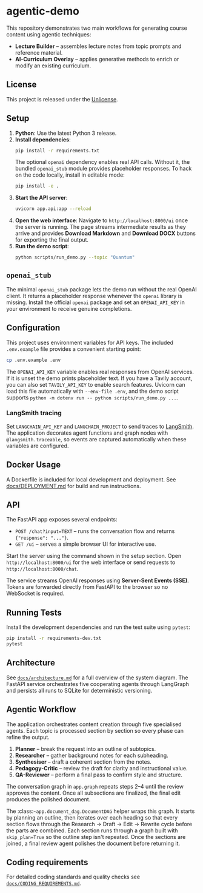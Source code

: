 # agentic-demo

This repository demonstrates two main workflows for generating course content using agentic techniques:

* **Lecture Builder** – assembles lecture notes from topic prompts and reference material.
* **AI-Curriculum Overlay** – applies generative methods to enrich or modify an existing curriculum.

## License

This project is released under the [Unlicense](LICENSE).

## Setup

1. **Python**: Use the latest Python 3 release.
2. **Install dependencies**:
   ```bash
   pip install -r requirements.txt
   ```
   The optional `openai` dependency enables real API calls. Without it,
   the bundled `openai_stub` module provides placeholder responses.
   To hack on the code locally, install in editable mode:
   ```bash
   pip install -e .
   ```
3. **Start the API server**:
   ```bash
   uvicorn app.api:app --reload
   ```
4. **Open the web interface**:
   Navigate to `http://localhost:8000/ui` once the server is running.
   The page streams intermediate results as they arrive and provides
   **Download Markdown** and **Download DOCX** buttons for exporting
   the final output.
5. **Run the demo script**:
   ```bash
   python scripts/run_demo.py --topic "Quantum"
   ```

## `openai_stub`

The minimal `openai_stub` package lets the demo run without the real
OpenAI client. It returns a placeholder response whenever the `openai`
library is missing. Install the official `openai` package and set an
`OPENAI_API_KEY` in your environment to receive genuine completions.

## Configuration

This project uses environment variables for API keys. The included
`.env.example` file provides a convenient starting point:

```bash
cp .env.example .env
```

The `OPENAI_API_KEY` variable enables real responses from OpenAI services. If it
is unset the demo prints placeholder text. If you have a Tavily account, you can also set `TAVILY_API_KEY` to enable
search features. Uvicorn can load this file automatically with `--env-file .env`,
and the demo script supports `python -m dotenv run -- python scripts/run_demo.py ...`.

### LangSmith tracing

Set `LANGCHAIN_API_KEY` and `LANGCHAIN_PROJECT` to send traces to
[LangSmith](https://smith.langchain.com). The application decorates agent
functions and graph nodes with `@langsmith.traceable`, so events are captured
automatically when these variables are configured.

## Docker Usage

A Dockerfile is included for local development and deployment. See
[docs/DEPLOYMENT.md](docs/DEPLOYMENT.md) for build and run instructions.

## API

The FastAPI app exposes several endpoints:

- `POST /chat?input=TEXT` – runs the conversation flow and returns
  `{"response": "..."}`.
- `GET /ui` – serves a simple browser UI for interactive use.

Start the server using the command shown in the setup section.
Open `http://localhost:8000/ui` for the web interface or send requests to
`http://localhost:8000/chat`.

The service streams OpenAI responses using **Server-Sent Events (SSE)**. Tokens
are forwarded directly from FastAPI to the browser so no WebSocket is required.

## Running Tests

Install the development dependencies and run the test suite using `pytest`:

```bash
pip install -r requirements-dev.txt
pytest
```

## Architecture

See [`docs/architecture.md`](docs/architecture.md) for a full overview of the
system diagram. The FastAPI service orchestrates five cooperating agents through
LangGraph and persists all runs to SQLite for deterministic versioning.

## Agentic Workflow

The application orchestrates content creation through five specialised agents. Each topic is processed section by section so every phase can refine the output.

1. **Planner** – break the request into an outline of subtopics.
2. **Researcher** – gather background notes for each subheading.
3. **Synthesiser** – draft a coherent section from the notes.
4. **Pedagogy-Critic** – review the draft for clarity and instructional value.
5. **QA-Reviewer** – perform a final pass to confirm style and structure.

The conversation graph in ``app.graph`` repeats steps 2–4 until the review approves the content. Once all subsections are finalized, the final edit produces the polished document.

The :class:`~app.document_dag.DocumentDAG` helper wraps this graph. It starts
by planning an outline, then iterates over each heading so that every section
flows through the Research → Draft → Edit → Rewrite cycle before the parts are
combined. Each section runs through a graph built with ``skip_plan=True`` so the
outline step isn't repeated. Once the sections are joined, a final review agent
polishes the document before returning it.

## Coding requirements

For detailed coding standards and quality checks see
[`docs/CODING_REQUIREMENTS.md`](docs/CODING_REQUIREMENTS.md).

